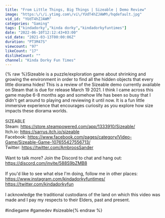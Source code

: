 ```yaml
---
title: "From Little Things, Big Things | Sizeable | Demo Review"
image: "https:\/\/i.ytimg.com\/vi\/YUdT4hZJAWM\/hqdefault.jpg"
vid_id: "YUdT4hZJAWM"
categories: "Gaming"
tags: ["kindadorky","kinda dorky","kindadorkyfuntimes"]
date: "2022-06-10T12:12:43+03:00"
vid_date: "2021-03-13T00:00:06Z"
duration: "PT3M47S"
viewcount: "97"
likeCount: "17"
dislikeCount: ""
channel: "Kinda Dorky Fun Times"
---
```

{% raw %}Sizeable is a puzzle/exploration game about shrinking and growing the environment in order to find all the hidden objects that every little diorama hides! This is a review of the Sizeable demo currently available on Steam that is due for release March 19 2021. I think I came across this game maybe 6-8 months ago and somehow life has been so busy that I didn't get around to playing and reviewing it until now. It is a fun little immersive experience that encourages curiosity as you explore how size impacts these diorama worlds.<br /><br />SIZEABLE<br />Steam: <a rel="nofollow" target="blank" href="https://store.steampowered.com/app/1333910/Sizeable/">https://store.steampowered.com/app/1333910/Sizeable/</a><br />Itch.io: <a rel="nofollow" target="blank" href="https://sarrus.itch.io/sizeable">https://sarrus.itch.io/sizeable</a><br />Facebook: <a rel="nofollow" target="blank" href="https://www.facebook.com/pages/category/Video-Game/Sizeable-Game-107655427556713/">https://www.facebook.com/pages/category/Video-Game/Sizeable-Game-107655427556713/</a><br />Twitter: <a rel="nofollow" target="blank" href="https://twitter.com/AmbroosSander">https://twitter.com/AmbroosSander</a><br /><br />Want to talk more? Join the Discord to chat and hang out: <a rel="nofollow" target="blank" href="https://discord.com/invite/588S9bZMB8">https://discord.com/invite/588S9bZMB8</a><br /><br />If you'd like to see what else I'm doing, follow me in other places: <a rel="nofollow" target="blank" href="https://www.instagram.com/kindadorkyfuntimes/">https://www.instagram.com/kindadorkyfuntimes/</a><br /><a rel="nofollow" target="blank" href="https://twitter.com/kindadorkyfun">https://twitter.com/kindadorkyfun</a><br /><br />I acknowledge the traditional custodians of the land on which this video was made and I pay my respects to their Elders, past and present.<br /><br />#indiegame #gamedev #sizeable{% endraw %}
